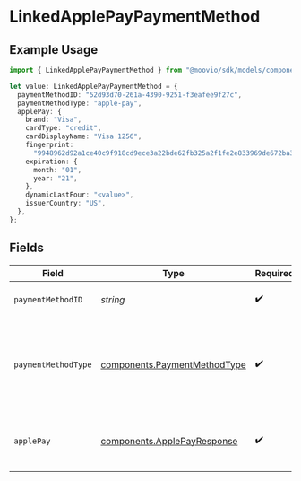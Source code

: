 # LinkedApplePayPaymentMethod

## Example Usage

```typescript
import { LinkedApplePayPaymentMethod } from "@moovio/sdk/models/components";

let value: LinkedApplePayPaymentMethod = {
  paymentMethodID: "52d93d70-261a-4390-9251-f3eafee9f27c",
  paymentMethodType: "apple-pay",
  applePay: {
    brand: "Visa",
    cardType: "credit",
    cardDisplayName: "Visa 1256",
    fingerprint:
      "9948962d92a1ce40c9f918cd9ece3a22bde62fb325a2f1fe2e833969de672ba3",
    expiration: {
      month: "01",
      year: "21",
    },
    dynamicLastFour: "<value>",
    issuerCountry: "US",
  },
};
```

## Fields

| Field                                                                        | Type                                                                         | Required                                                                     | Description                                                                  |
| ---------------------------------------------------------------------------- | ---------------------------------------------------------------------------- | ---------------------------------------------------------------------------- | ---------------------------------------------------------------------------- |
| `paymentMethodID`                                                            | *string*                                                                     | :heavy_check_mark:                                                           | The new payment method's ID.                                                 |
| `paymentMethodType`                                                          | [components.PaymentMethodType](../../models/components/paymentmethodtype.md) | :heavy_check_mark:                                                           | The payment method type that represents a payment rail and directionality    |
| `applePay`                                                                   | [components.ApplePayResponse](../../models/components/applepayresponse.md)   | :heavy_check_mark:                                                           | Describes an Apple Pay token on a Moov account.                              |